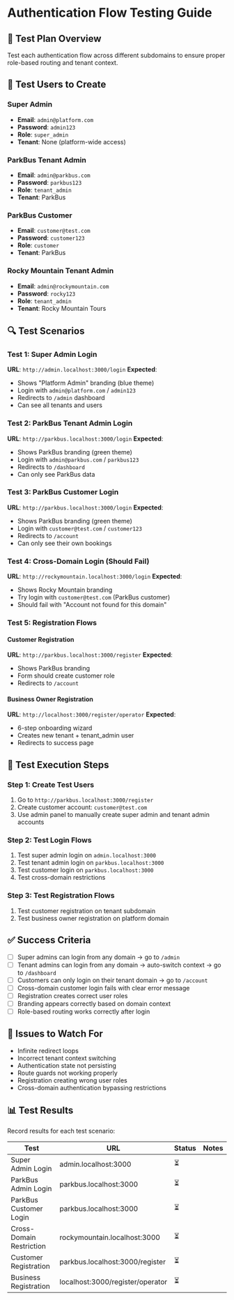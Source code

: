# Authentication Flow Testing Guide

## 🧪 **Test Plan Overview**

Test each authentication flow across different subdomains to ensure proper role-based routing and tenant context.

## 📝 **Test Users to Create**

### Super Admin
- **Email**: `admin@platform.com`
- **Password**: `admin123`
- **Role**: `super_admin`
- **Tenant**: None (platform-wide access)

### ParkBus Tenant Admin
- **Email**: `admin@parkbus.com`
- **Password**: `parkbus123`
- **Role**: `tenant_admin`
- **Tenant**: ParkBus

### ParkBus Customer
- **Email**: `customer@test.com`
- **Password**: `customer123`
- **Role**: `customer`
- **Tenant**: ParkBus

### Rocky Mountain Tenant Admin
- **Email**: `admin@rockymountain.com`
- **Password**: `rocky123`
- **Role**: `tenant_admin`
- **Tenant**: Rocky Mountain Tours

## 🔍 **Test Scenarios**

### **Test 1: Super Admin Login**
**URL**: `http://admin.localhost:3000/login`
**Expected**: 
- Shows "Platform Admin" branding (blue theme)
- Login with `admin@platform.com` / `admin123`
- Redirects to `/admin` dashboard
- Can see all tenants and users

### **Test 2: ParkBus Tenant Admin Login**
**URL**: `http://parkbus.localhost:3000/login`
**Expected**:
- Shows ParkBus branding (green theme)
- Login with `admin@parkbus.com` / `parkbus123`
- Redirects to `/dashboard`
- Can only see ParkBus data

### **Test 3: ParkBus Customer Login**
**URL**: `http://parkbus.localhost:3000/login`
**Expected**:
- Shows ParkBus branding (green theme)
- Login with `customer@test.com` / `customer123`
- Redirects to `/account`
- Can only see their own bookings

### **Test 4: Cross-Domain Login (Should Fail)**
**URL**: `http://rockymountain.localhost:3000/login`
**Expected**:
- Shows Rocky Mountain branding
- Try login with `customer@test.com` (ParkBus customer)
- Should fail with "Account not found for this domain"

### **Test 5: Registration Flows**

#### Customer Registration
**URL**: `http://parkbus.localhost:3000/register`
**Expected**:
- Shows ParkBus branding
- Form should create customer role
- Redirects to `/account`

#### Business Owner Registration
**URL**: `http://localhost:3000/register/operator`
**Expected**:
- 6-step onboarding wizard
- Creates new tenant + tenant_admin user
- Redirects to success page

## 🚀 **Test Execution Steps**

### Step 1: Create Test Users
1. Go to `http://parkbus.localhost:3000/register` 
2. Create customer account: `customer@test.com`
3. Use admin panel to manually create super admin and tenant admin accounts

### Step 2: Test Login Flows
1. Test super admin login on `admin.localhost:3000`
2. Test tenant admin login on `parkbus.localhost:3000` 
3. Test customer login on `parkbus.localhost:3000`
4. Test cross-domain restrictions

### Step 3: Test Registration Flows
1. Test customer registration on tenant subdomain
2. Test business owner registration on platform domain

## ✅ **Success Criteria**

- [ ] Super admins can login from any domain → go to `/admin`
- [ ] Tenant admins can login from any domain → auto-switch context → go to `/dashboard`
- [ ] Customers can only login on their tenant domain → go to `/account`
- [ ] Cross-domain customer login fails with clear error message
- [ ] Registration creates correct user roles
- [ ] Branding appears correctly based on domain context
- [ ] Role-based routing works correctly after login

## 🐛 **Issues to Watch For**

- Infinite redirect loops
- Incorrect tenant context switching
- Authentication state not persisting
- Route guards not working properly
- Registration creating wrong user roles
- Cross-domain authentication bypassing restrictions

## 📊 **Test Results**

Record results for each test scenario:

| Test | URL | Status | Notes |
|------|-----|--------|-------|
| Super Admin Login | admin.localhost:3000 | ⏳ | |
| ParkBus Admin Login | parkbus.localhost:3000 | ⏳ | |
| ParkBus Customer Login | parkbus.localhost:3000 | ⏳ | |
| Cross-Domain Restriction | rockymountain.localhost:3000 | ⏳ | |
| Customer Registration | parkbus.localhost:3000/register | ⏳ | |
| Business Registration | localhost:3000/register/operator | ⏳ | | 